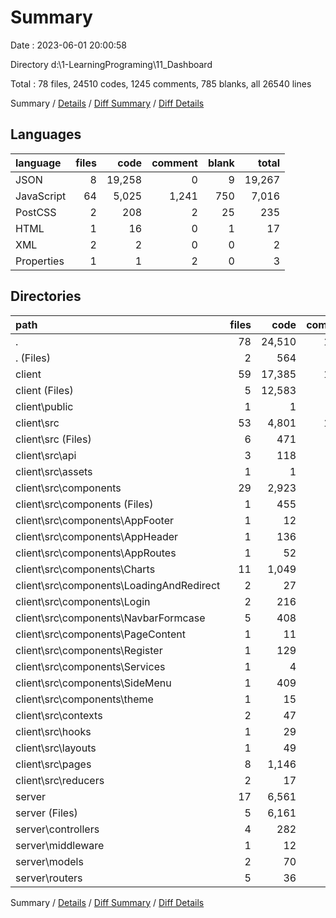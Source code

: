 # Summary

Date : 2023-06-01 20:00:58

Directory d:\\1-LearningPrograming\\11_Dashboard

Total : 78 files,  24510 codes, 1245 comments, 785 blanks, all 26540 lines

Summary / [Details](details.md) / [Diff Summary](diff.md) / [Diff Details](diff-details.md)

## Languages
| language | files | code | comment | blank | total |
| :--- | ---: | ---: | ---: | ---: | ---: |
| JSON | 8 | 19,258 | 0 | 9 | 19,267 |
| JavaScript | 64 | 5,025 | 1,241 | 750 | 7,016 |
| PostCSS | 2 | 208 | 2 | 25 | 235 |
| HTML | 1 | 16 | 0 | 1 | 17 |
| XML | 2 | 2 | 0 | 0 | 2 |
| Properties | 1 | 1 | 2 | 0 | 3 |

## Directories
| path | files | code | comment | blank | total |
| :--- | ---: | ---: | ---: | ---: | ---: |
| . | 78 | 24,510 | 1,245 | 785 | 26,540 |
| . (Files) | 2 | 564 | 0 | 2 | 566 |
| client | 59 | 17,385 | 1,129 | 622 | 19,136 |
| client (Files) | 5 | 12,583 | 3 | 5 | 12,591 |
| client\\public | 1 | 1 | 0 | 0 | 1 |
| client\\src | 53 | 4,801 | 1,126 | 617 | 6,544 |
| client\\src (Files) | 6 | 471 | 12 | 47 | 530 |
| client\\src\\api | 3 | 118 | 13 | 28 | 159 |
| client\\src\\assets | 1 | 1 | 0 | 0 | 1 |
| client\\src\\components | 29 | 2,923 | 940 | 383 | 4,246 |
| client\\src\\components (Files) | 1 | 455 | 90 | 35 | 580 |
| client\\src\\components\\AppFooter | 1 | 12 | 0 | 3 | 15 |
| client\\src\\components\\AppHeader | 1 | 136 | 31 | 16 | 183 |
| client\\src\\components\\AppRoutes | 1 | 52 | 16 | 11 | 79 |
| client\\src\\components\\Charts | 11 | 1,049 | 567 | 150 | 1,766 |
| client\\src\\components\\LoadingAndRedirect | 2 | 27 | 0 | 7 | 34 |
| client\\src\\components\\Login | 2 | 216 | 15 | 37 | 268 |
| client\\src\\components\\NavbarFormcase | 5 | 408 | 38 | 32 | 478 |
| client\\src\\components\\PageContent | 1 | 11 | 0 | 3 | 14 |
| client\\src\\components\\Register | 1 | 129 | 14 | 29 | 172 |
| client\\src\\components\\Services | 1 | 4 | 0 | 2 | 6 |
| client\\src\\components\\SideMenu | 1 | 409 | 169 | 55 | 633 |
| client\\src\\components\\theme | 1 | 15 | 0 | 3 | 18 |
| client\\src\\contexts | 2 | 47 | 1 | 15 | 63 |
| client\\src\\hooks | 1 | 29 | 4 | 16 | 49 |
| client\\src\\layouts | 1 | 49 | 18 | 12 | 79 |
| client\\src\\pages | 8 | 1,146 | 138 | 110 | 1,394 |
| client\\src\\reducers | 2 | 17 | 0 | 6 | 23 |
| server | 17 | 6,561 | 116 | 161 | 6,838 |
| server (Files) | 5 | 6,161 | 14 | 40 | 6,215 |
| server\\controllers | 4 | 282 | 60 | 63 | 405 |
| server\\middleware | 1 | 12 | 4 | 6 | 22 |
| server\\models | 2 | 70 | 28 | 13 | 111 |
| server\\routers | 5 | 36 | 10 | 39 | 85 |

Summary / [Details](details.md) / [Diff Summary](diff.md) / [Diff Details](diff-details.md)